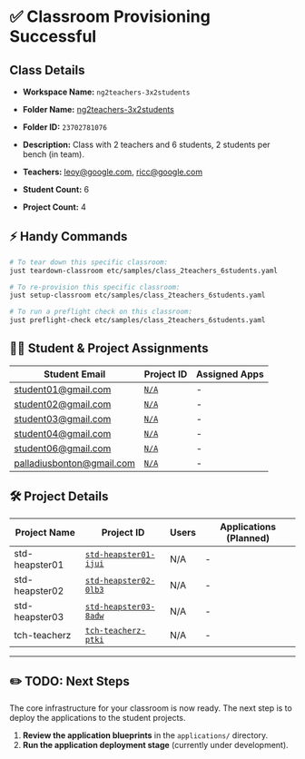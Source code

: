 # ✅ Classroom Provisioning Successful

## Class Details

- **Workspace Name:** `ng2teachers-3x2students`
- **Folder Name:** [ng2teachers-3x2students](https://console.cloud.google.com/cloud-resource-manager?folder=23702781076)
- **Folder ID:** `23702781076`
- **Description:** Class with 2 teachers and 6 students,
2 students per bench (in team).

- **Teachers:** leoy@google.com, ricc@google.com
- **Student Count:** 6
- **Project Count:** 4

## ⚡ Handy Commands

```bash
# To tear down this specific classroom:
just teardown-classroom etc/samples/class_2teachers_6students.yaml

# To re-provision this specific classroom:
just setup-classroom etc/samples/class_2teachers_6students.yaml

# To run a preflight check on this classroom:
just preflight-check etc/samples/class_2teachers_6students.yaml
```

## 🧑‍🎓 Student & Project Assignments

| Student Email | Project ID | Assigned Apps |
|---------------|------------|---------------|
| student01@gmail.com | [`N/A`](https://console.cloud.google.com/home/dashboard?project=N/A) | - |
| student02@gmail.com | [`N/A`](https://console.cloud.google.com/home/dashboard?project=N/A) | - |
| student03@gmail.com | [`N/A`](https://console.cloud.google.com/home/dashboard?project=N/A) | - |
| student04@gmail.com | [`N/A`](https://console.cloud.google.com/home/dashboard?project=N/A) | - |
| student06@gmail.com | [`N/A`](https://console.cloud.google.com/home/dashboard?project=N/A) | - |
| palladiusbonton@gmail.com | [`N/A`](https://console.cloud.google.com/home/dashboard?project=N/A) | - |

## 🛠️ Project Details

| Project Name | Project ID | Users | Applications (Planned) |
|--------------|------------|-------|------------------------|
| std-heapster01 | [`std-heapster01-ijui`](https://console.cloud.google.com/iam-admin/iam?project=std-heapster01-ijui) | N/A | - |
| std-heapster02 | [`std-heapster02-0lb3`](https://console.cloud.google.com/iam-admin/iam?project=std-heapster02-0lb3) | N/A | - |
| std-heapster03 | [`std-heapster03-8adw`](https://console.cloud.google.com/iam-admin/iam?project=std-heapster03-8adw) | N/A | - |
| tch-teacherz | [`tch-teacherz-ptki`](https://console.cloud.google.com/iam-admin/iam?project=tch-teacherz-ptki) | N/A | - |

---

## ✏️ TODO: Next Steps

The core infrastructure for your classroom is now ready. The next step is to deploy the applications to the student projects.

1.  **Review the application blueprints** in the `applications/` directory.
2.  **Run the application deployment stage** (currently under development).
